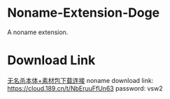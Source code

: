 # Noname-Extension-Doge
A noname extension.
# Download Link
[无名杀本体+素材包下载连接](https://cloud.189.cn/t/NbEruuFfUn63 "天翼云盘")
noname download link:    https://cloud.189.cn/t/NbEruuFfUn63
password:    vsw2
